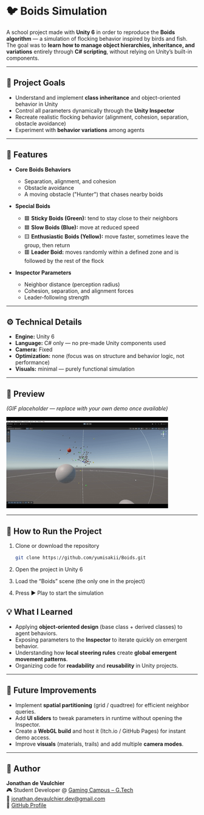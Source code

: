 # 🐦 Boids Simulation

A school project made with **Unity 6** in order to reproduce the **Boids algorithm** — a simulation of flocking behavior inspired by birds and fish.  
The goal was to **learn how to manage object hierarchies, inheritance, and variations** entirely through **C# scripting**, without relying on Unity’s built-in components.

---

## 🎯 Project Goals

- Understand and implement **class inheritance** and object-oriented behavior in Unity  
- Control all parameters dynamically through the **Unity Inspector**  
- Recreate realistic flocking behavior (alignment, cohesion, separation, obstacle avoidance)  
- Experiment with **behavior variations** among agents  

---

## 🧠 Features

- **Core Boids Behaviors**
  - Separation, alignment, and cohesion  
  - Obstacle avoidance  
  - A moving obstacle ("Hunter") that chases nearby boids  

- **Special Boids**
  - 🟩 **Sticky Boids (Green):** tend to stay close to their neighbors  
  - 🟦 **Slow Boids (Blue):** move at reduced speed  
  - 🟨 **Enthusiastic Boids (Yellow):** move faster, sometimes leave the group, then return  
  - 🟥 **Leader Boid:** moves randomly within a defined zone and is followed by the rest of the flock  

- **Inspector Parameters**
  - Neighbor distance (perception radius)  
  - Cohesion, separation, and alignment forces  
  - Leader-following strength  

---

## ⚙️ Technical Details

- **Engine:** Unity 6  
- **Language:** C# only — no pre-made Unity components used  
- **Camera:** Fixed  
- **Optimization:** none (focus was on structure and behavior logic, not performance)  
- **Visuals:** minimal — purely functional simulation  

---

## 🎥 Preview

_(GIF placeholder — replace with your own demo once available)_

![Boids Simulation Preview](./Docs/boids_demo.gif)

---

## 🚀 How to Run the Project

1. Clone or download the repository  
   ```bash
   git clone https://github.com/yumisakii/Boids.git

2. Open the project in Unity 6

3. Load the “Boids” scene (the only one in the project)

4. Press ▶️ Play to start the simulation

## 💡 What I Learned

- Applying **object-oriented design** (base class + derived classes) to agent behaviors.  
- Exposing parameters to the **Inspector** to iterate quickly on emergent behavior.  
- Understanding how **local steering rules** create **global emergent movement patterns**.  
- Organizing code for **readability** and **reusability** in Unity projects.

---

## 🔮 Future Improvements

- Implement **spatial partitioning** (grid / quadtree) for efficient neighbor queries.  
- Add **UI sliders** to tweak parameters in runtime without opening the Inspector.  
- Create a **WebGL build** and host it (Itch.io / GitHub Pages) for instant demo access.  
- Improve **visuals** (materials, trails) and add multiple **camera modes**.

---

## 👤 Author

**Jonathan de Vaulchier**  
🎮 Student Developer @ [Gaming Campus – G.Tech](https://gamingcampus.fr/ecoles/ecole-developpeur-jeux-video-g-tech.html)  
📧 [jonathan.devaulchier.dev@gmail.com](mailto:jonathan.devaulchier.dev@gmail.com)  
🔗 [GitHub Profile](https://github.com/yumisakii)

